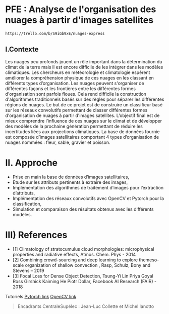 # PFE : Analyse de l'organisation des nuages à partir d'images satellites

```sh
https://trello.com/b/S9iGb9xE/nuages-express
```
## I.Contexte

Les nuages peu profonds jouent un rôle important dans la détermination du climat de la terre mais il
est encore difficile de les intégrer dans les modèles climatiques. Les chercheurs en météorologie et
climatologie espèrent améliorer la compréhension physique de ces nuages en les classant en différents
types d’organisation.
Les nuages peuvent s'organiser de différentes façons et les frontières entre les différentes formes
d'organisation sont parfois floues. Cela rend difficile la construction d'algorithmes traditionnels basés
sur des règles pour séparer les différentes régions de nuages.
Le but de ce projet est de construire un classifieur basé sur les réseaux convolutifs permettant de
classer différentes formes d'organisation de nuages à partir d'images satellites. L’objectif final est de
mieux comprendre l’influence de ces nuages sur le climat et de développer des modèles de la
prochaine génération permettant de réduire les incertitudes liées aux projections climatiques.
La base de données fournie est composée d’images satellitaires comportant 4 types d’organisation de
nuages nommées : fleur, sable, gravier et poisson.

# II.	Approche
- Prise en main la base de données d’images satellitaires,
- Etude sur les attributs pertinents à extraire des images,
- Implémentation des algorithmes de traitement d’images pour l’extraction d’attributs,
- Implémentation des réseaux convolutifs avec OpenCV et Pytorch pour la classification,
- Simulation et comparaison des résultats obtenus avec les différents modèles.


# III) References
- [1] Climatology of stratocumulus cloud morphologies: microphysical properties and radiative effects, Atmos. Chem. Phys - 2014
- [2] Combining crowd-sourcing and deep learning to explore themeso-scale organization of shallow convection , Rasp, Schulz, Bony and Stevens – 2019
- [3] Focal Loss for Dense Object Detection, Tsung-Yi Lin Priya Goyal Ross Girshick Kaiming He Piotr Dollar, Facebook AI Research (FAIR) - 2018

Tutoriels
[Pytorch link](https://pytorch.org/tutorials/)
[OpenCV link](https://missinglink.ai/guides/computer-vision/opencv-deep-learning/)

> Encadrants CentraleSupélec : Jean-Luc Collette et Michel Ianotto
